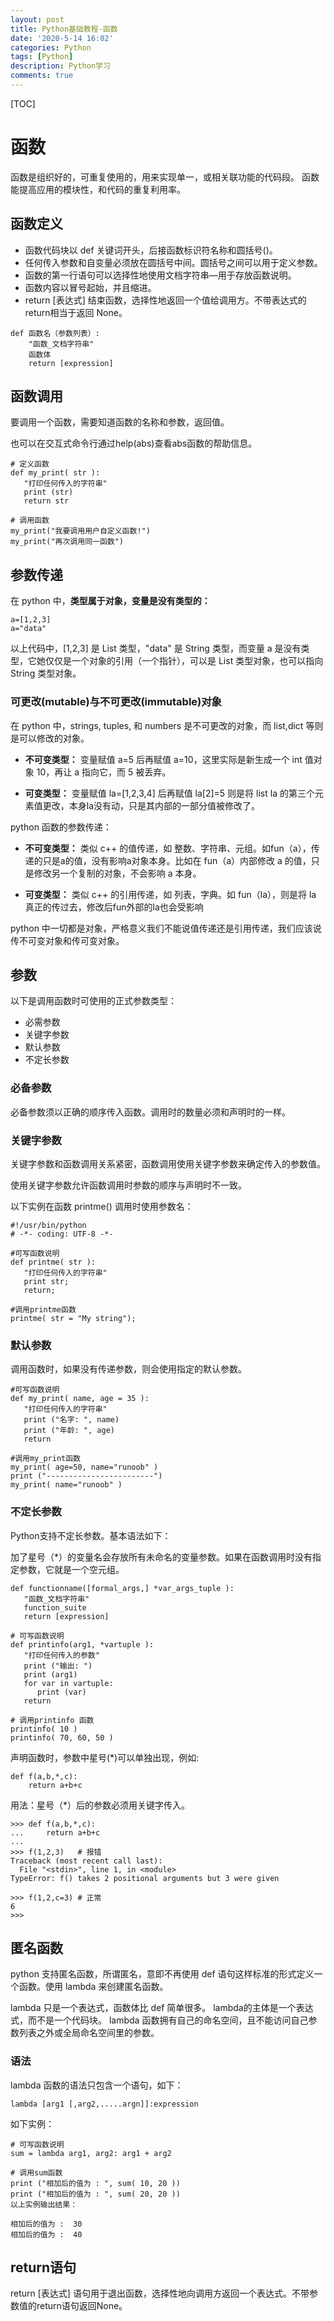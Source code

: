 ```yaml
---
layout: post
title: Python基础教程-函数
date: '2020-5-14 16:02'
categories: Python
tags: [Python]
description: Python学习
comments: true
---
```


[TOC]

# 函数  

函数是组织好的，可重复使用的，用来实现单一，或相关联功能的代码段。
函数能提高应用的模块性，和代码的重复利用率。
## 函数定义

- 函数代码块以 def 关键词开头，后接函数标识符名称和圆括号()。
- 任何传入参数和自变量必须放在圆括号中间。圆括号之间可以用于定义参数。
- 函数的第一行语句可以选择性地使用文档字符串—用于存放函数说明。
- 函数内容以冒号起始，并且缩进。
- return [表达式] 结束函数，选择性地返回一个值给调用方。不带表达式的return相当于返回 None。


```
def 函数名（参数列表）:
    "函数_文档字符串"
    函数体
    return [expression]
```

## 函数调用

要调用一个函数，需要知道函数的名称和参数，返回值。

也可以在交互式命令行通过help(abs)查看abs函数的帮助信息。

```
# 定义函数
def my_print( str ):
   "打印任何传入的字符串"
   print (str)
   return str
 
# 调用函数
my_print("我要调用用户自定义函数!")
my_print("再次调用同一函数")
```

## 参数传递
在 python 中，**类型属于对象，变量是没有类型的：**

```
a=[1,2,3]
a="data"
```

以上代码中，[1,2,3] 是 List 类型，"data" 是 String 类型，而变量 a 是没有类型，它她仅仅是一个对象的引用（一个指针），可以是 List 类型对象，也可以指向 String 类型对象。

### 可更改(mutable)与不可更改(immutable)对象
在 python 中，strings, tuples, 和 numbers 是不可更改的对象，而 list,dict 等则是可以修改的对象。

- **不可变类型：** 变量赋值 a=5 后再赋值 a=10，这里实际是新生成一个 int 值对象 10，再让 a 指向它，而 5 被丢弃。

- **可变类型：** 变量赋值 la=[1,2,3,4] 后再赋值 la[2]=5 则是将 list la 的第三个元素值更改，本身la没有动，只是其内部的一部分值被修改了。

python 函数的参数传递：

- **不可变类型：** 类似 c++ 的值传递，如 整数、字符串、元组。如fun（a），传递的只是a的值，没有影响a对象本身。比如在 fun（a）内部修改 a 的值，只是修改另一个复制的对象，不会影响 a 本身。

- **可变类型：** 类似 c++ 的引用传递，如 列表，字典。如 fun（la），则是将 la 真正的传过去，修改后fun外部的la也会受影响

python 中一切都是对象，严格意义我们不能说值传递还是引用传递，我们应该说传不可变对象和传可变对象。


## 参数
以下是调用函数时可使用的正式参数类型：

- 必需参数
- 关键字参数
- 默认参数
- 不定长参数

### 必备参数
必备参数须以正确的顺序传入函数。调用时的数量必须和声明时的一样。

### 关键字参数
关键字参数和函数调用关系紧密，函数调用使用关键字参数来确定传入的参数值。

使用关键字参数允许函数调用时参数的顺序与声明时不一致。

以下实例在函数 printme() 调用时使用参数名：


```
#!/usr/bin/python
# -*- coding: UTF-8 -*-
 
#可写函数说明
def printme( str ):
   "打印任何传入的字符串"
   print str;
   return;
 
#调用printme函数
printme( str = "My string");
```

### 默认参数

调用函数时，如果没有传递参数，则会使用指定的默认参数。

```
#可写函数说明
def my_print( name, age = 35 ):
   "打印任何传入的字符串"
   print ("名字: ", name)
   print ("年龄: ", age)
   return
 
#调用my_print函数
my_print( age=50, name="runoob" )
print ("------------------------")
my_print( name="runoob" )
```

### 不定长参数

Python支持不定长参数。基本语法如下：

加了星号（*）的变量名会存放所有未命名的变量参数。如果在函数调用时没有指定参数，它就是一个空元组。

```
def functionname([formal_args,] *var_args_tuple ):
   "函数_文档字符串"
   function_suite
   return [expression]
```

```
# 可写函数说明
def printinfo(arg1, *vartuple ):
   "打印任何传入的参数"
   print ("输出: ")
   print (arg1)
   for var in vartuple:
      print (var)
   return
 
# 调用printinfo 函数
printinfo( 10 )
printinfo( 70, 60, 50 )
```

声明函数时，参数中星号(*)可以单独出现，例如:

```
def f(a,b,*,c):
    return a+b+c
```
    
用法：星号（*）后的参数必须用关键字传入。


```
>>> def f(a,b,*,c):
...     return a+b+c
... 
>>> f(1,2,3)   # 报错
Traceback (most recent call last):
  File "<stdin>", line 1, in <module>
TypeError: f() takes 2 positional arguments but 3 were given  

>>> f(1,2,c=3) # 正常
6
>>>
```

## 匿名函数
python 支持匿名函数，所谓匿名，意即不再使用 def 语句这样标准的形式定义一个函数。使用 lambda 来创建匿名函数。

lambda 只是一个表达式，函数体比 def 简单很多。
lambda的主体是一个表达式，而不是一个代码块。
lambda 函数拥有自己的命名空间，且不能访问自己参数列表之外或全局命名空间里的参数。

### 语法
lambda 函数的语法只包含一个语句，如下：

```
lambda [arg1 [,arg2,.....argn]]:expression
```

如下实例：

```
# 可写函数说明
sum = lambda arg1, arg2: arg1 + arg2
 
# 调用sum函数
print ("相加后的值为 : ", sum( 10, 20 ))
print ("相加后的值为 : ", sum( 20, 20 ))
以上实例输出结果：

相加后的值为 :  30
相加后的值为 :  40
```

## return语句
return [表达式] 语句用于退出函数，选择性地向调用方返回一个表达式。不带参数值的return语句返回None。
